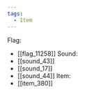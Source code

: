 ```yaml
---
tags:
  - Item
---
```

Flag:
- [[flag_11258]]
Sound:
- [[sound_43]]
- [[sound_17]]
- [[sound_44]]
Item:
- [[item_380]]
